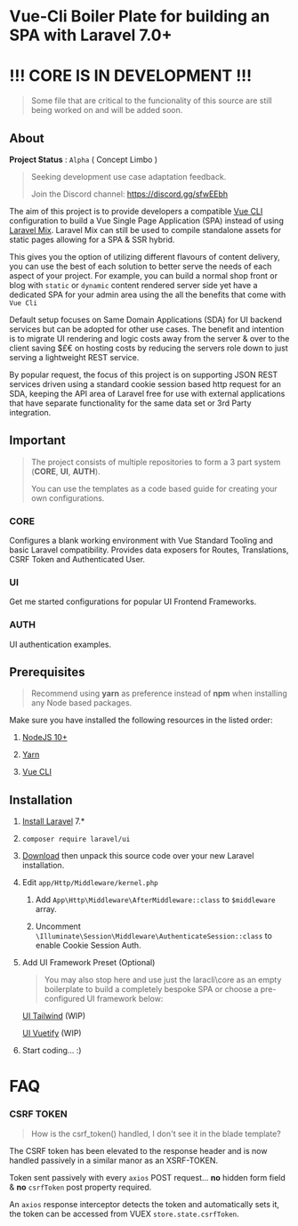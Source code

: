# Vue-Cli Boiler Plate for building an SPA with Laravel 7.0+

# !!! CORE IS IN DEVELOPMENT !!!

> Some file that are critical to the funcionality of this source are still being worked on and will be added soon.

## About

**Project Status** : `Alpha` ( Concept Limbo )
> Seeking development use case adaptation feedback.
>
> Join the Discord channel: https://discord.gg/sfwEEbh

The aim of this project is to provide developers a compatible [Vue CLI](https://cli.vuejs.org) configuration to build a Vue Single Page Application (SPA) instead of using [Laravel Mix](https://laravel.com/docs/master/mix).
Laravel Mix can still be used to compile standalone assets for static pages allowing for a SPA & SSR hybrid.

This gives you the option of utilizing different flavours of content delivery, you can use the best of each solution to better serve the needs of each aspect of your project.
For example, you can build a normal shop front or blog with `static` or `dynamic` content rendered server side yet have a dedicated SPA for your admin area using the all the benefits that come with `Vue Cli`

Default setup focuses on Same Domain Applications (SDA) for UI backend services but can be adopted for other use cases.
The benefit and intention is to migrate UI rendering and logic costs away from the server & over to the client saving $£€ on hosting costs by reducing the servers role down to just serving a lightweight REST service.

By popular request, the focus of this project is on supporting JSON REST services driven using a standard cookie session based http request for an SDA, keeping the API area of Laravel free for use with external applications that have separate functionality for the same data set or 3rd Party integration.

## Important
> The project consists of multiple repositories to form a 3 part system (**CORE**, **UI**, **AUTH**).
>
> You can use the templates as a code based guide for creating your own configurations.

### CORE

Configures a blank working environment with Vue Standard Tooling and basic Laravel compatibility.
Provides data exposers for Routes, Translations, CSRF Token and Authenticated User.

### UI

Get me started configurations for popular UI Frontend Frameworks.

### AUTH

UI authentication examples.

## Prerequisites

> Recommend using **yarn** as preference instead of **npm** when installing any Node based packages.

Make sure you have installed the following resources in the listed order:

1) [NodeJS 10+](https://nodejs.org)

2) [Yarn](https://yarnpkg.com/en/docs/instal)

3) [Vue CLI](https://cli.vuejs.org/guide/installation.html)

## Installation

1) [Install Laravel](https://laravel.com/docs/7.x) 7.*

2) `composer require laravel/ui`

3) [Download](https://github.com/laracli/core/archive/master.zip) then unpack this source code over your new Laravel installation.

4) Edit `app/Http/Middleware/kernel.php`

   1) Add `App\Http\Middleware\AfterMiddleware::class` to `$middleware` array.
   
   2) Uncomment `\Illuminate\Session\Middleware\AuthenticateSession::class` to enable Cookie Session Auth.

5) Add UI Framework Preset (Optional)

    > You may also stop here and use just the laracli\core as an empty boilerplate to build a completely bespoke SPA or choose a pre-configured UI framework below:

    [UI Tailwind](https://github.com/laracli/ui-tailwind) (WIP)

    [UI Vuetify](https://github.com/laracli/ui-vuetify) (WIP)

6) Start coding... :)

# FAQ

### CSRF TOKEN

> How is the csrf_token() handled, I don't see it in the blade template?

The CSRF token has been elevated to the response header and is now handled passively in a similar manor as an XSRF-TOKEN.

Token sent passively with every `axios` POST request... **no** hidden form field & **no** `csrfToken` post property required.

An `axios` response interceptor detects the token and automatically sets it, the token can be accessed from VUEX `store.state.csrfToken`.
